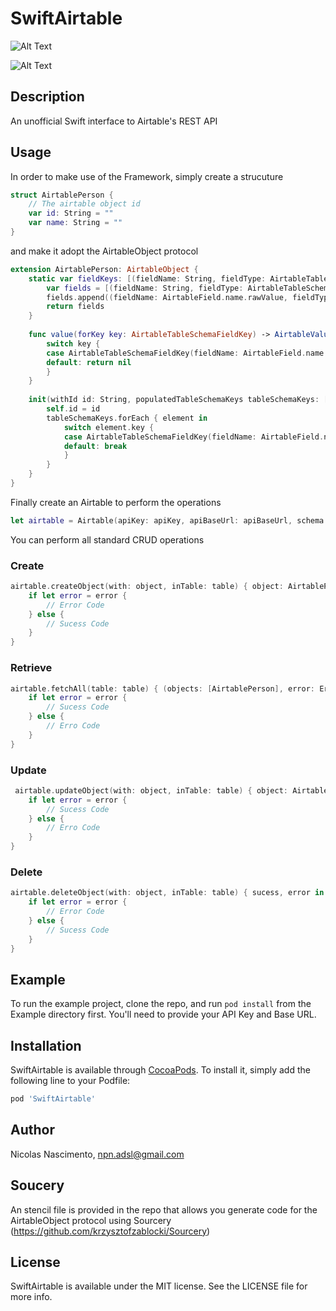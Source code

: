 
# SwiftAirtable

![Alt Text](https://github.com/nicolasnascimento/SwiftAirtable/blob/master/SwiftAirtableDemo2.gif)

![Alt Text](https://github.com/nicolasnascimento/SwiftAirtable/blob/master/SwiftAirtableDemo.gif)

## Description
An unofficial Swift interface to Airtable's REST API

## Usage
In order to make use of the Framework, simply create a strucuture

```Swift
struct AirtablePerson {
    // The airtable object id
    var id: String = ""
    var name: String = ""
}
```

and make it adopt the AirtableObject protocol

```Swift
extension AirtablePerson: AirtableObject {
    static var fieldKeys: [(fieldName: String, fieldType: AirtableTableSchemaFieldKey.KeyType)] {
        var fields = [(fieldName: String, fieldType: AirtableTableSchemaFieldKey.KeyType)]()
        fields.append((fieldName: AirtableField.name.rawValue, fieldType: .singleLineText))
        return fields
    }
    
    func value(forKey key: AirtableTableSchemaFieldKey) -> AirtableValue? {
        switch key {
        case AirtableTableSchemaFieldKey(fieldName: AirtableField.name.rawValue, fieldType: .singleLineText): return self.name
        default: return nil
        }
    }
    
    init(withId id: String, populatedTableSchemaKeys tableSchemaKeys: [AirtableTableSchemaFieldKey : AirtableValue]) {
        self.id = id
        tableSchemaKeys.forEach { element in
            switch element.key {
            case AirtableTableSchemaFieldKey(fieldName: AirtableField.name.rawValue, fieldType: .singleLineText): self.name = element.value.stringValue
            default: break
            }
        }
    }
}
```
Finally create an Airtable to perform the operations
```Swift
let airtable = Airtable(apiKey: apiKey, apiBaseUrl: apiBaseUrl, schema: AirtablePerson.schema)
```

You can perform all standard CRUD operations

### Create
```Swift
airtable.createObject(with: object, inTable: table) { object: AirtablePerson, error: Error? in
    if let error = error {
        // Error Code
    } else {
        // Sucess Code
    }
}
```
### Retrieve
```Swift
airtable.fetchAll(table: table) { (objects: [AirtablePerson], error: Error?) in
    if let error = error {
        // Sucess Code
    } else {
        // Erro Code
    }
}
```

### Update
```Swift
 airtable.updateObject(with: object, inTable: table) { object: AirtablePerson?, error: Error? in
    if let error = error {
        // Sucess Code
    } else {
        // Erro Code
    }
}
```

### Delete
```Swift
airtable.deleteObject(with: object, inTable: table) { sucess, error in
    if let error = error {
        // Error Code
    } else {
        // Sucess Code
    }
}
```

## Example
To run the example project, clone the repo, and run `pod install` from the Example directory first.
You'll need to provide your API Key and Base URL.

## Installation

SwiftAirtable is available through [CocoaPods](http://cocoapods.org). To install
it, simply add the following line to your Podfile:

```ruby
pod 'SwiftAirtable'
```

## Author

Nicolas Nascimento, npn.adsl@gmail.com

## Soucery

An stencil file is provided in the repo that allows you generate code for the AirtableObject protocol using Sourcery (https://github.com/krzysztofzablocki/Sourcery)

## License

SwiftAirtable is available under the MIT license. See the LICENSE file for more info.
